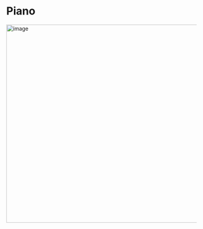 # Piano

<img width="526" alt="image" src="https://github.com/Hyouteki/Surf-project/assets/108231417/e5cabb8d-df0d-4b0c-96cb-4997fcfbe650">
